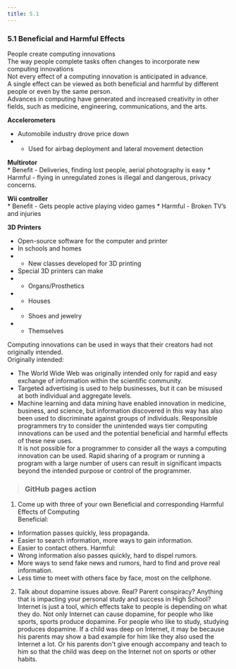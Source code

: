 ```yaml
---
title: 5.1
---
```


### 5.1 Beneficial and Harmful Effects
People create computing innovations <br>
The way people complete tasks often changes to incorporate new computing innovations <br>
Not every effect of a computing innovation is anticipated in advance. <br>
A single effect can be viewed as both beneficial and harmful by different people or even by the same person. <br>
Advances in computing have generated and increased creativity in other fields, such as medicine, engineering, communications, and the arts. <be>

**Accelerometers** <br>
* Automobile industry drove price down
* * Used for airbag deployment and lateral movement detection

**Multirotor** <br>
	* Benefit - Deliveries, finding lost people, aerial photography is easy
	* Harmful - flying  in unregulated zones is illegal and dangerous, privacy concerns.

**Wii controller** <br>
	* Benefit - Gets people active playing video games
	* Harmful - Broken TV’s and injuries

**3D Printers** <br>
* Open-source software for the computer and printer
* In schools and homes
* * New classes developed for 3D printing
* Special 3D printers can make
* * Organs/Prosthetics
* * Houses
* * Shoes and jewelry
* * Themselves

Computing innovations can be used in ways that their creators had not originally intended. <br>
Originally intended: <br>
* The World Wide Web was originally intended only for rapid and easy exchange of information within the scientific community.
* Targeted advertising is used to help businesses, but it can be misused at both individual and aggregate levels.
* Machine learning and data mining have enabled innovation in medicine, business, and science, but information discovered in this way has also been used to discriminate against groups of individuals.
Responsible programmers try to consider the unintended ways tier computing innovations can be used and the potential beneficial and harmful effects of these new uses. <br>
It is not possible for a programmer to consider all the ways a computing innovation can be used.
Rapid sharing of a program or running a program with a large number of users can result in significant impacts beyond the intended purpose or control of the programmer. <be>

> ### GitHub pages action
1. Come up with three of your own Beneficial and corresponding Harmful Effects of Computing <br>
Beneficial: 
* Information passes quickly, less propaganda. 
* Easier to search information, more ways to gain information. 
* Easier to contact others.
Harmful: 
* Wrong information also passes quickly, hard to dispel rumors. 
* More ways to send fake news and rumors, hard to find and prove real information. 
* Less time to meet with others face by face, most on the cellphone.

2. Talk about dopamine issues above. Real? Parent conspiracy? Anything that is impacting your personal study and success in High School? <br>
Internet is just a tool, which effects take to people is depending on what they do. Not only Internet can cause dopamine, for people who like sports, sports produce dopamine. For people who like to study, studying produces dopamine. If a child was deep on Internet, it may be because his parents may show a bad example for him like they also used the Internet a lot. Or his parents don't give enough accompany and teach to him so that the child was deep on the Internet not on sports or other habits.
